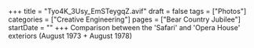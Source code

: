 +++
title = "Tyo4K_3Usy_EmSTeygqZ.avif"
draft = false
tags = ["Photos"]
categories = ["Creative Engineering"]
pages = ["Bear Country Jubilee"]
startDate = ""
+++
Comparison between the 'Safari' and 'Opera House' exteriors (August 1973 + August 1978)
